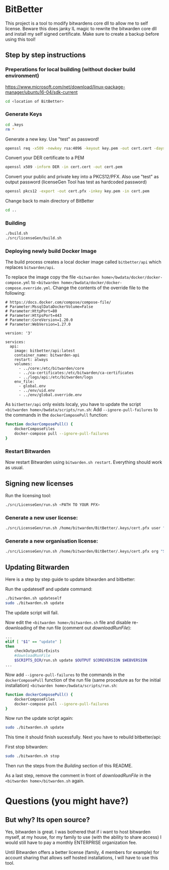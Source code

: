 # BitBetter

This project is a tool to modify bitwardens core dll to allow me to self license.
Beware this does janky IL magic to rewrite the bitwarden core dll and install my self signed certificate.
Make sure to create a backup before using this tool!

## Step by step instructions

### Preperations for local building (without docker build environment)
https://www.microsoft.com/net/download/linux-package-manager/ubuntu16-04/sdk-current
```bash
cd <location of BitBetter>
```

### Generate Keys
```bash
cd .keys
rm *
```
Generate a new key. Use "test" as password!
```bash
openssl req -x509 -newkey rsa:4096 -keyout key.pem -out cert.cert -days 36500 -outform DER
```
Convert your DER certificate to a PEM
```bash
openssl x509 -inform DER -in cert.cert -out cert.pem
```
Convert your public and private key into a PKCS12/PFX. Also use "test" as output password (licenseGen Tool has test as hardcoded password)
```bash
openssl pkcs12 -export -out cert.pfx -inkey key.pem -in cert.pem
```
Change back to main directory of BitBetter
```bash
cd ..
```

### Building
```bash
./build.sh
./src/licenseGen/build.sh
```

### Deploying newly build Docker Image
The build process creates a local docker image called `bitbetter/api` which replaces `bitwarden/api`.

To replace the image copy the file `<bitwarden home>/bwdata/docker/docker-compose.yml` to `<bitwarden home>/bwdata/docker/docker-compose.override.yml`.
Change the contents of the override file to the following:
```
# https://docs.docker.com/compose/compose-file/
# Parameter:MssqlDataDockerVolume=False
# Parameter:HttpPort=80
# Parameter:HttpsPort=443
# Parameter:CoreVersion=1.20.0
# Parameter:WebVersion=1.27.0

version: '3'

services:
  api:
    image: bitbetter/api:latest
    container_name: bitwarden-api
    restart: always
    volumes:
      - ../core:/etc/bitwarden/core
      - ../ca-certificates:/etc/bitwarden/ca-certificates
      - ../logs/api:/etc/bitwarden/logs
    env_file:
      - global.env
      - ../env/uid.env
      - ../env/global.override.env
```

As `bitbetter/api` only exists localy, you have to update the script `<bitwarden home>/bwdata/scripts/run.sh`:
Add `--ignore-pull-failures` to the commands in the `dockerComposePull` function:
```bash
function dockerComposePull() {
    dockerComposeFiles
    docker-compose pull --ignore-pull-failures
}
```

### Restart Bitwarden
Now restart Bitwarden using `bitwarden.sh restart`. Everything should work as usual.


## Signing new licenses

Run the licensing tool:
```bash
./src/LicenseGen/run.sh <PATH TO YOUR PFX>
```
### Generate a new user license:
```bash
./src/LicenseGen/run.sh /home/bitwarden/BitBetter/.keys/cert.pfx user "User Name" "email@test.de" "USER-GUID"
```

### Generate a new organisation license:
```bash
./src/LicenseGen/run.sh /home/bitwarden/BitBetter/.keys/cert.pfx org "Shared Vault" "billing@test.de" "INSTALL-GUID"
```

## Updating Bitwarden
Here is a step by step guide to update bitwarden and bitbetter:

Run the updateself and update command:
```bash
./bitwarden.sh updateself
sudo ./bitwarden.sh update
```
The update script will fail.

Now edit the `<bitwarden home>/bitwarden.sh` file and disable re-downloading of the run file (comment out *downloadRunFile*):
```bash
...
elif [ "$1" == "update" ]
then
    checkOutputDirExists
    #downloadRunFile
    $SCRIPTS_DIR/run.sh update $OUTPUT $COREVERSION $WEBVERSION
...
```

Now add `--ignore-pull-failures` to the commands in the `dockerComposePull` function of the run file (same procedure as for the initial installation) `<bitwarden home>/bwdata/scripts/run.sh`:
```bash
function dockerComposePull() {
    dockerComposeFiles
    docker-compose pull --ignore-pull-failures
}
```

Now run the update script again:
```bash
sudo ./bitwarden.sh update
```
This time it should finish sucessfully.
Next you have to rebuild bitbetter/api:

First stop bitwarden:
```bash
sudo ./bitwarden.sh stop
```
Then run the steps from the *Building* section of this README.

As a last step, remove the comment in front of *downloadRunFile* in the `<bitwarden home>/bitwarden.sh` again.

# Questions (you might have?)

## But why? Its open source?

Yes, bitwarden is great.
I was bothered that if i want to host bitwarden myself, at my house, 
for my family to use (with the ability to share access) I would still have to pay a monthly ENTERPRISE organization fee.

Until Bitwarden offers a better license (family, 4 members for example) for account sharing that allows self hosted installations, I will have to use this tool.

